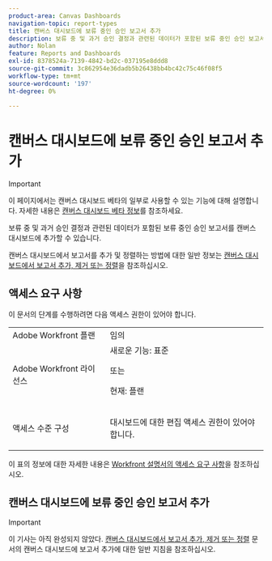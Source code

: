 ```yaml
---
product-area: Canvas Dashboards
navigation-topic: report-types
title: 캔버스 대시보드에 보류 중인 승인 보고서 추가
description: 보류 중 및 과거 승인 결정과 관련된 데이터가 포함된 보류 중인 승인 보고서를 캔버스 대시보드에 추가할 수 있습니다.
author: Nolan
feature: Reports and Dashboards
exl-id: 8378524a-7139-4842-bd2c-037195e8ddd8
source-git-commit: 3c862954e36dadb5b26438bb4bc42c75c46f08f5
workflow-type: tm+mt
source-wordcount: '197'
ht-degree: 0%

---
```


# 캔버스 대시보드에 보류 중인 승인 보고서 추가

>[!IMPORTANT]
>
>이 페이지에서는 캔버스 대시보드 베타의 일부로 사용할 수 있는 기능에 대해 설명합니다. 자세한 내용은 [캔버스 대시보드 베타 정보](/help/quicksilver/product-announcements/betas/canvas-dashboards-beta/canvas-dashboards-beta-information.md)를 참조하세요.

보류 중 및 과거 승인 결정과 관련된 데이터가 포함된 보류 중인 승인 보고서를 캔버스 대시보드에 추가할 수 있습니다.

캔버스 대시보드에서 보고서를 추가 및 정렬하는 방법에 대한 일반 정보는 [캔버스 대시보드에서 보고서 추가, 제거 또는 정렬](/help/quicksilver/reports-and-dashboards/canvas-dashboards/manage-canvas-dashboards/add-remove-arrange-reports.md)을 참조하십시오.

## 액세스 요구 사항

이 문서의 단계를 수행하려면 다음 액세스 권한이 있어야 합니다.

<table style="table-layout:auto"> 
 <col> 
 <col> 
 <tbody> 
  <tr> 
   <td role="rowheader">Adobe Workfront 플랜</td> 
   <td>임의</td> 
  </tr> 
  <tr> 
   <td role="rowheader">Adobe Workfront 라이선스</td> 
   <td>새로운 기능: 표준
   <p>또는</p>
   <p>현재: 플랜</p></td> 
  </tr> 
  <tr> 
   <td role="rowheader">액세스 수준 구성</td> 
   <td> <p>대시보드에 대한 편집 액세스 권한이 있어야 합니다.</p></td> 
  </tr> 
 </tbody> 
</table>

이 표의 정보에 대한 자세한 내용은 [Workfront 설명서의 액세스 요구 사항](/help/quicksilver/administration-and-setup/add-users/access-levels-and-object-permissions/access-level-requirements-in-documentation.md)을 참조하십시오.

## 캔버스 대시보드에 보류 중인 승인 보고서 추가

>[!IMPORTANT]
>
>이 기사는 아직 완성되지 않았다. [캔버스 대시보드에서 보고서 추가, 제거 또는 정렬](/help/quicksilver/reports-and-dashboards/canvas-dashboards/manage-canvas-dashboards/add-remove-arrange-reports.md) 문서의 캔버스 대시보드에 보고서 추가에 대한 일반 지침을 참조하십시오.
